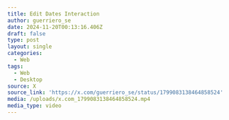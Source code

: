 ```yaml
---
title: Edit Dates Interaction
author: guerriero_se
date: 2024-11-20T00:13:16.406Z
draft: false
type: post
layout: single
categories:
  - Web
tags:
  - Web
  - Desktop
source: X
source_link: 'https://x.com/guerriero_se/status/1799083138464858524'
media: /uploads/x.com_1799083138464858524.mp4
media_type: video
---
```


